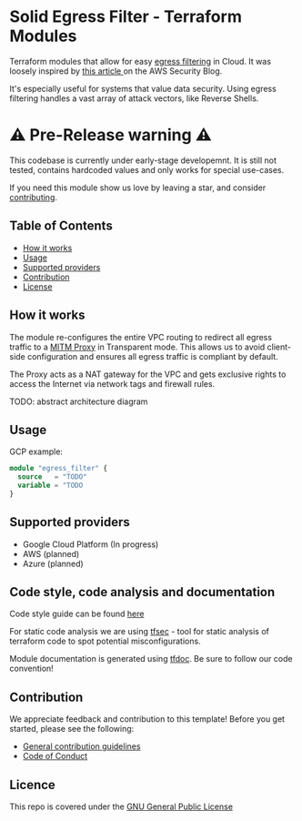 # Solid Egress Filter - Terraform Modules

Terraform modules that allow for easy [egress filtering](https://en.wikipedia.org/wiki/Egress_filtering) in Cloud. It was loosely inspired by [this article ](https://aws.amazon.com/blogs/security/how-to-add-dns-filtering-to-your-nat-instance-with-squid/) on the AWS Security Blog.

It's especially useful for systems that value data security. Using egress filtering handles a vast array of attack vectors, like Reverse Shells.

# :warning: Pre-Release warning :warning:
This codebase is currently under early-stage developemnt. It is still not tested, contains hardcoded values and only works for special use-cases.

If you need this module show us love by leaving a star, and consider [contributing](#contribution).

## Table of Contents

- [How it works](#how-it-works)
- [Usage](#usage)
- [Supported providers](#supported-providers)
- [Contribution](#contribution)
- [License](#licence)

## How it works

The module re-configures the entire VPC routing to redirect all egress traffic to a [MITM Proxy](https://mitmproxy.org/) in Transparent mode.
This allows us to avoid client-side configuration and ensures all egress traffic is compliant by default.

The Proxy acts as a NAT gateway for the VPC and gets exclusive rights to access the Internet via network tags and firewall rules.

TODO: abstract architecture diagram

## Usage

GCP example:

```tf
module "egress_filter" {
  source   = "TODO"
  variable = "TODO
}
```

## Supported providers

- Google Cloud Platform (In progress)
- AWS (planned)
- Azure (planned)

## Code style, code analysis and documentation
Code style guide can be found [here](https://github.com/Solid-Potential/solid-egress-filter/blob/main/TERRAFORM_STYLE_GUIDE.md)

For static code analysis we are using [tfsec](https://github.com/aquasecurity/tfsec) - tool for static analysis of terraform code to spot potential misconfigurations.

Module documentation is generated using [tfdoc](https://github.com/maur1th/tfdoc). Be sure to follow our code convention!

## Contribution

We appreciate feedback and contribution to this template! Before you get started, please see the following:

- [General contribution guidelines](https://github.com/Solid-Potential/solid-egress-filter/blob/main/CONTRIBUTING.md)
- [Code of Conduct](https://github.com/Solid-Potential/solid-egress-filter/blob/main/CODE-OF-CONDUCT.md)

## Licence

This repo is covered under the [GNU General Public License](https://github.com/Solid-Potential/solid-egress-filter/blob/main/LICENSE)
